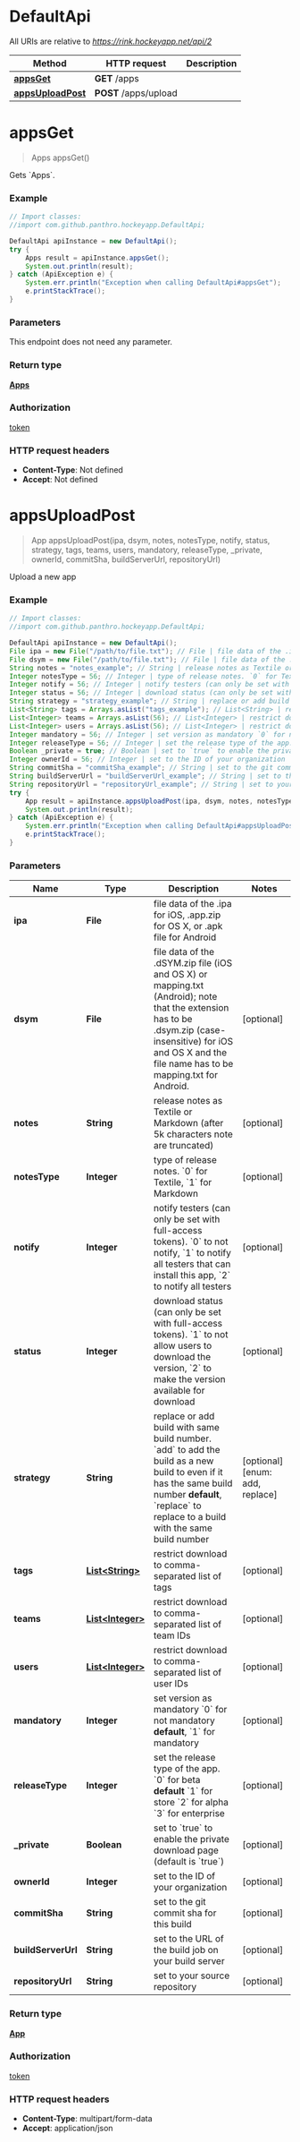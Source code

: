 # DefaultApi

All URIs are relative to *https://rink.hockeyapp.net/api/2*

Method | HTTP request | Description
------------- | ------------- | -------------
[**appsGet**](DefaultApi.md#appsGet) | **GET** /apps | 
[**appsUploadPost**](DefaultApi.md#appsUploadPost) | **POST** /apps/upload | 


<a name="appsGet"></a>
# **appsGet**
> Apps appsGet()



Gets &#x60;Apps&#x60;. 

### Example
```java
// Import classes:
//import com.github.panthro.hockeyapp.DefaultApi;

DefaultApi apiInstance = new DefaultApi();
try {
    Apps result = apiInstance.appsGet();
    System.out.println(result);
} catch (ApiException e) {
    System.err.println("Exception when calling DefaultApi#appsGet");
    e.printStackTrace();
}
```

### Parameters
This endpoint does not need any parameter.

### Return type

[**Apps**](Apps.md)

### Authorization

[token](../README.md#token)

### HTTP request headers

 - **Content-Type**: Not defined
 - **Accept**: Not defined

<a name="appsUploadPost"></a>
# **appsUploadPost**
> App appsUploadPost(ipa, dsym, notes, notesType, notify, status, strategy, tags, teams, users, mandatory, releaseType, _private, ownerId, commitSha, buildServerUrl, repositoryUrl)



Upload a new app

### Example
```java
// Import classes:
//import com.github.panthro.hockeyapp.DefaultApi;

DefaultApi apiInstance = new DefaultApi();
File ipa = new File("/path/to/file.txt"); // File | file data of the .ipa for iOS, .app.zip for OS X, or .apk file for Android
File dsym = new File("/path/to/file.txt"); // File | file data of the .dSYM.zip file (iOS and OS X) or mapping.txt (Android); note that the extension has to be .dsym.zip (case-insensitive) for iOS and OS X and the file name has to be mapping.txt for Android.
String notes = "notes_example"; // String | release notes as Textile or Markdown (after 5k characters note are truncated)
Integer notesType = 56; // Integer | type of release notes. `0` for Textile, `1` for Markdown
Integer notify = 56; // Integer | notify testers (can only be set with full-access tokens). `0` to not notify, `1` to notify all testers that can install this app,  `2` to notify all testers
Integer status = 56; // Integer | download status (can only be set with full-access tokens). `1` to not allow users to download the version, `2` to make the version available for download
String strategy = "strategy_example"; // String | replace or add build with same build number. `add` to add the build as a new build to even if it has the same build number __default__, `replace` to replace to a build with the same build number
List<String> tags = Arrays.asList("tags_example"); // List<String> | restrict download to comma-separated list of tags
List<Integer> teams = Arrays.asList(56); // List<Integer> | restrict download to comma-separated list of team IDs
List<Integer> users = Arrays.asList(56); // List<Integer> | restrict download to comma-separated list of user IDs
Integer mandatory = 56; // Integer | set version as mandatory `0` for not mandatory __default__, `1` for mandatory
Integer releaseType = 56; // Integer | set the release type of the app. `0` for beta __default__  `1` for store `2` for alpha `3` for enterprise
Boolean _private = true; // Boolean | set to `true` to enable the private download page (default is `true`)
Integer ownerId = 56; // Integer | set to the ID of your organization
String commitSha = "commitSha_example"; // String | set to the git commit sha for this build
String buildServerUrl = "buildServerUrl_example"; // String | set to the URL of the build job on your build server
String repositoryUrl = "repositoryUrl_example"; // String | set to your source repository
try {
    App result = apiInstance.appsUploadPost(ipa, dsym, notes, notesType, notify, status, strategy, tags, teams, users, mandatory, releaseType, _private, ownerId, commitSha, buildServerUrl, repositoryUrl);
    System.out.println(result);
} catch (ApiException e) {
    System.err.println("Exception when calling DefaultApi#appsUploadPost");
    e.printStackTrace();
}
```

### Parameters

Name | Type | Description  | Notes
------------- | ------------- | ------------- | -------------
 **ipa** | **File**| file data of the .ipa for iOS, .app.zip for OS X, or .apk file for Android |
 **dsym** | **File**| file data of the .dSYM.zip file (iOS and OS X) or mapping.txt (Android); note that the extension has to be .dsym.zip (case-insensitive) for iOS and OS X and the file name has to be mapping.txt for Android. | [optional]
 **notes** | **String**| release notes as Textile or Markdown (after 5k characters note are truncated) | [optional]
 **notesType** | **Integer**| type of release notes. &#x60;0&#x60; for Textile, &#x60;1&#x60; for Markdown | [optional]
 **notify** | **Integer**| notify testers (can only be set with full-access tokens). &#x60;0&#x60; to not notify, &#x60;1&#x60; to notify all testers that can install this app,  &#x60;2&#x60; to notify all testers | [optional]
 **status** | **Integer**| download status (can only be set with full-access tokens). &#x60;1&#x60; to not allow users to download the version, &#x60;2&#x60; to make the version available for download | [optional]
 **strategy** | **String**| replace or add build with same build number. &#x60;add&#x60; to add the build as a new build to even if it has the same build number __default__, &#x60;replace&#x60; to replace to a build with the same build number | [optional] [enum: add, replace]
 **tags** | [**List&lt;String&gt;**](String.md)| restrict download to comma-separated list of tags | [optional]
 **teams** | [**List&lt;Integer&gt;**](Integer.md)| restrict download to comma-separated list of team IDs | [optional]
 **users** | [**List&lt;Integer&gt;**](Integer.md)| restrict download to comma-separated list of user IDs | [optional]
 **mandatory** | **Integer**| set version as mandatory &#x60;0&#x60; for not mandatory __default__, &#x60;1&#x60; for mandatory | [optional]
 **releaseType** | **Integer**| set the release type of the app. &#x60;0&#x60; for beta __default__  &#x60;1&#x60; for store &#x60;2&#x60; for alpha &#x60;3&#x60; for enterprise | [optional]
 **_private** | **Boolean**| set to &#x60;true&#x60; to enable the private download page (default is &#x60;true&#x60;) | [optional]
 **ownerId** | **Integer**| set to the ID of your organization | [optional]
 **commitSha** | **String**| set to the git commit sha for this build | [optional]
 **buildServerUrl** | **String**| set to the URL of the build job on your build server | [optional]
 **repositoryUrl** | **String**| set to your source repository | [optional]

### Return type

[**App**](App.md)

### Authorization

[token](../README.md#token)

### HTTP request headers

 - **Content-Type**: multipart/form-data
 - **Accept**: application/json

